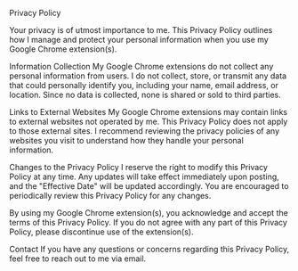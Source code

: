 Privacy Policy

Your privacy is of utmost importance to me. This Privacy Policy outlines how I manage and protect your personal information when you use my Google Chrome extension(s).

Information Collection
My Google Chrome extensions do not collect any personal information from users. I do not collect, store, or transmit any data that could personally identify you, including your name, email address, or location. Since no data is collected, none is shared or sold to third parties.

Links to External Websites
My Google Chrome extensions may contain links to external websites not operated by me. This Privacy Policy does not apply to those external sites. I recommend reviewing the privacy policies of any websites you visit to understand how they handle your personal information.

Changes to the Privacy Policy
I reserve the right to modify this Privacy Policy at any time. Any updates will take effect immediately upon posting, and the "Effective Date" will be updated accordingly. You are encouraged to periodically review this Privacy Policy for any changes.

By using my Google Chrome extension(s), you acknowledge and accept the terms of this Privacy Policy. If you do not agree with any part of this Privacy Policy, please discontinue use of the extension(s).

Contact
If you have any questions or concerns regarding this Privacy Policy, feel free to reach out to me via email.
